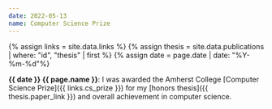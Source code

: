 ```yaml
---
date: 2022-05-13
name: Computer Science Prize
---
```


{% assign links = site.data.links %}
{% assign thesis = site.data.publications | where: "id", "thesis" | first %}
{% assign date = page.date | date: "%Y-%m-%d"%}

**{{ date }} {{ page.name }}**: I was awarded the Amherst College [Computer
Science Prize]({{ links.cs_prize }}) for my [honors thesis]({{ thesis.paper_link
}}) and overall achievement in computer science.
